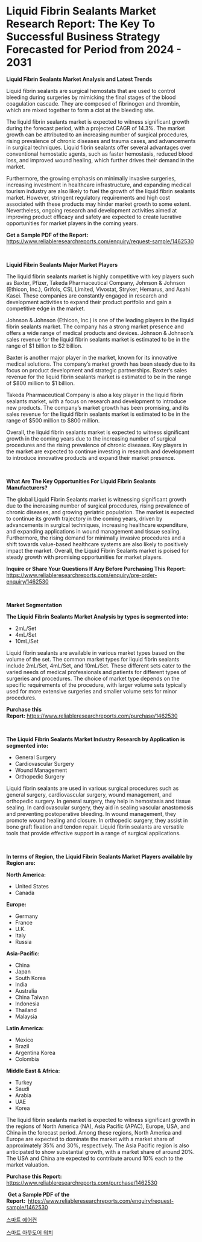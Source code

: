 <p><h1>Liquid Fibrin Sealants Market Research Report: The Key To Successful Business Strategy Forecasted for Period from 2024 - 2031</h1></p><p><strong>Liquid Fibrin Sealants Market Analysis and Latest Trends</strong></p>
<p><p>Liquid fibrin sealants are surgical hemostats that are used to control bleeding during surgeries by mimicking the final stages of the blood coagulation cascade. They are composed of fibrinogen and thrombin, which are mixed together to form a clot at the bleeding site.</p><p>The liquid fibrin sealants market is expected to witness significant growth during the forecast period, with a projected CAGR of 14.3%. The market growth can be attributed to an increasing number of surgical procedures, rising prevalence of chronic diseases and trauma cases, and advancements in surgical techniques. Liquid fibrin sealants offer several advantages over conventional hemostatic agents, such as faster hemostasis, reduced blood loss, and improved wound healing, which further drives their demand in the market.</p><p>Furthermore, the growing emphasis on minimally invasive surgeries, increasing investment in healthcare infrastructure, and expanding medical tourism industry are also likely to fuel the growth of the liquid fibrin sealants market. However, stringent regulatory requirements and high cost associated with these products may hinder market growth to some extent. Nevertheless, ongoing research and development activities aimed at improving product efficacy and safety are expected to create lucrative opportunities for market players in the coming years.</p></p>
<p><strong>Get a Sample PDF of the Report:&nbsp;</strong> <a href="https://www.reliableresearchreports.com/enquiry/request-sample/1462530">https://www.reliableresearchreports.com/enquiry/request-sample/1462530</a></p>
<p>&nbsp;</p>
<p><strong>Liquid Fibrin Sealants Major Market Players</strong></p>
<p><p>The liquid fibrin sealants market is highly competitive with key players such as Baxter, Pfizer, Takeda Pharmaceutical Company, Johnson & Johnson (Ethicon, Inc.), Grifols, CSL Limited, Vivostat, Stryker, Hemarus, and Asahi Kasei. These companies are constantly engaged in research and development activities to expand their product portfolio and gain a competitive edge in the market.</p><p>Johnson & Johnson (Ethicon, Inc.) is one of the leading players in the liquid fibrin sealants market. The company has a strong market presence and offers a wide range of medical products and devices. Johnson & Johnson’s sales revenue for the liquid fibrin sealants market is estimated to be in the range of $1 billion to $2 billion.</p><p>Baxter is another major player in the market, known for its innovative medical solutions. The company’s market growth has been steady due to its focus on product development and strategic partnerships. Baxter’s sales revenue for the liquid fibrin sealants market is estimated to be in the range of $800 million to $1 billion.</p><p>Takeda Pharmaceutical Company is also a key player in the liquid fibrin sealants market, with a focus on research and development to introduce new products. The company’s market growth has been promising, and its sales revenue for the liquid fibrin sealants market is estimated to be in the range of $500 million to $800 million.</p><p>Overall, the liquid fibrin sealants market is expected to witness significant growth in the coming years due to the increasing number of surgical procedures and the rising prevalence of chronic diseases. Key players in the market are expected to continue investing in research and development to introduce innovative products and expand their market presence.</p></p>
<p>&nbsp;</p>
<p><strong>What Are The Key Opportunities For Liquid Fibrin Sealants Manufacturers?</strong></p>
<p><p>The global Liquid Fibrin Sealants market is witnessing significant growth due to the increasing number of surgical procedures, rising prevalence of chronic diseases, and growing geriatric population. The market is expected to continue its growth trajectory in the coming years, driven by advancements in surgical techniques, increasing healthcare expenditure, and expanding applications in wound management and tissue sealing. Furthermore, the rising demand for minimally invasive procedures and a shift towards value-based healthcare systems are also likely to positively impact the market. Overall, the Liquid Fibrin Sealants market is poised for steady growth with promising opportunities for market players.</p></p>
<p><strong>Inquire or Share Your Questions If Any Before Purchasing This Report:</strong> <a href="https://www.reliableresearchreports.com/enquiry/pre-order-enquiry/1462530">https://www.reliableresearchreports.com/enquiry/pre-order-enquiry/1462530</a></p>
<p>&nbsp;</p>
<p><strong>Market Segmentation</strong></p>
<p><strong>The Liquid Fibrin Sealants Market Analysis by types is segmented into:</strong></p>
<p><ul><li>2mL/Set</li><li>4mL/Set</li><li>10mL/Set</li></ul></p>
<p><p>Liquid fibrin sealants are available in various market types based on the volume of the set. The common market types for liquid fibrin sealants include 2mL/Set, 4mL/Set, and 10mL/Set. These different sets cater to the varied needs of medical professionals and patients for different types of surgeries and procedures. The choice of market type depends on the specific requirements of the procedure, with larger volume sets typically used for more extensive surgeries and smaller volume sets for minor procedures.</p></p>
<p><strong>Purchase this Report:&nbsp;</strong><a href="https://www.reliableresearchreports.com/purchase/1462530">https://www.reliableresearchreports.com/purchase/1462530</a></p>
<p>&nbsp;</p>
<p><strong>The Liquid Fibrin Sealants Market Industry Research by Application is segmented into:</strong></p>
<p><ul><li>General Surgery</li><li>Cardiovascular Surgery</li><li>Wound Management</li><li>Orthopedic Surgery</li></ul></p>
<p><p>Liquid fibrin sealants are used in various surgical procedures such as general surgery, cardiovascular surgery, wound management, and orthopedic surgery. In general surgery, they help in hemostasis and tissue sealing. In cardiovascular surgery, they aid in sealing vascular anastomosis and preventing postoperative bleeding. In wound management, they promote wound healing and closure. In orthopedic surgery, they assist in bone graft fixation and tendon repair. Liquid fibrin sealants are versatile tools that provide effective support in a range of surgical applications.</p></p>
<p>&nbsp;</p>
<p><strong>In terms of Region, the Liquid Fibrin Sealants Market Players available by Region are:</strong></p>
<p>
    <p> <strong> North America: </strong>
        <ul>
            <li>United States</li>
            <li>Canada</li>
        </ul>
        </p> 
    <p> <strong> Europe: </strong>
        <ul>
            <li>Germany</li>
            <li>France</li>
            <li>U.K.</li>
            <li>Italy</li>
            <li>Russia</li>
        </ul>
        </p> 
    <p> <strong> Asia-Pacific: </strong>
        <ul>
            <li>China</li>
            <li>Japan</li>
            <li>South Korea</li>
            <li>India</li>
            <li>Australia</li>
            <li>China Taiwan</li>
            <li>Indonesia</li>
            <li>Thailand</li>
            <li>Malaysia</li>
        </ul>
        </p> 
    <p> <strong> Latin America: </strong>
        <ul>
            <li>Mexico</li>
            <li>Brazil</li>
            <li>Argentina Korea</li>
            <li>Colombia</li>
        </ul>
        </p> 
    <p> <strong> Middle East & Africa: </strong>
        <ul>
            <li>Turkey</li>
            <li>Saudi</li>
            <li>Arabia</li>
            <li>UAE</li>
            <li>Korea</li>
        </ul>
    </p>
    </p>
<p><p>The liquid fibrin sealants market is expected to witness significant growth in the regions of North America (NA), Asia Pacific (APAC), Europe, USA, and China in the forecast period. Among these regions, North America and Europe are expected to dominate the market with a market share of approximately 35% and 30%, respectively. The Asia Pacific region is also anticipated to show substantial growth, with a market share of around 20%. The USA and China are expected to contribute around 10% each to the market valuation.</p></p>
<p><strong>Purchase this Report: </strong><a href="https://www.reliableresearchreports.com/purchase/1462530">https://www.reliableresearchreports.com/purchase/1462530</a></p>
<p>&nbsp;<strong>Get a Sample PDF of the Report:&nbsp;&nbsp;</strong><a href="https://www.reliableresearchreports.com/enquiry/request-sample/1462530">https://www.reliableresearchreports.com/enquiry/request-sample/1462530</a></p>
<p><strong></strong></p>
<p><p><a href="https://github.com/bvubpqd5241630/Market-Research-Report-List-1/blob/main/4940601704.md">스마트 에어컨</a></p><p><a href="https://github.com/khytkeqagplkzqvh/Market-Research-Report-List-1/blob/main/2040429705.md">스마트 아웃도어 워치</a></p></p>